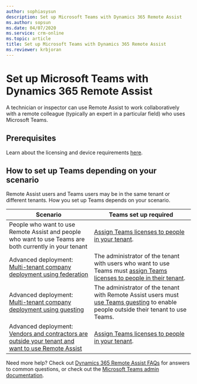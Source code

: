 ```yaml
---
author: sophiasysun
description: Set up Microsoft Teams with Dynamics 365 Remote Assist 
ms.author: sopsun
ms.date: 04/07/2020
ms.service: crm-online
ms.topic: article
title: Set up Microsoft Teams with Dynamics 365 Remote Assist 
ms.reviewer: krbjoran
---
```


# Set up Microsoft Teams with Dynamics 365 Remote Assist  

A technician or inspector can use Remote Assist to work collaboratively with a remote colleague (typically an expert in a particular field) who uses Microsoft Teams. 

## Prerequisites

Learn about the licensing and device requirements [here](requirements).

## How to set up Teams depending on your scenario

Remote Assist users and Teams users may be in the same tenant or different tenants. How you set up Teams depends on your scenario.

| Scenario                                                                                                                                                                                                                                                                                                                    | Teams set up required                                                                                                                                                                          |
| --------------------------------------------------------------------------------------------------------------------------------------------------------------------------------------------------------------------------------------------------------------------------------------------------------------------------- | ---------------------------------------------------------------------------------------------------------------------------------------------------------------------------------------------- |
| People who want to use Remote Assist and people who want to use Teams are both currently in your tenant                                                                                                                                                                                                                | [Assign Teams licenses to people in your tenant](https://docs.microsoft.com/MicrosoftTeams/user-access).                                                             |
| Advanced deployment: [Multi-tenant company deployment using federation](https://docs.microsoft.com/dynamics365/mixed-reality/remote-assist/multi-tenant-deployment#solution-1-federation) | The administrator of the tenant with users who want to use Teams must [assign Teams licenses to people in their tenant](https://docs.microsoft.com/MicrosoftTeams/user-access).                      |
| Advanced deployment: [Multi-tenant company deployment using guesting](https://docs.microsoft.com/dynamics365/mixed-reality/remote-assist/multi-tenant-deployment#solution-2-guesting)      | The administrator of the tenant with Remote Assist users must [use Teams guesting](https://docs.microsoft.com/microsoftteams/guest-access-checklist) to enable people outside their tenant to use Teams.  |
| Advanced deployment: [Vendors and contractors are outside your tenant and want to use Remote Assist](vendor-use-ra.md)                                                                                                                                                                                                                                        | [Assign Teams licenses to people in your tenant](https://docs.microsoft.com/en-us/MicrosoftTeams/user-access).                                                             |




Need more help? Check out [Dynamics 365 Remote Assist FAQs](faq.md) for answers to common questions, or check out the [Microsoft Teams admin documentation](https://docs.microsoft.com/microsoftteams).
